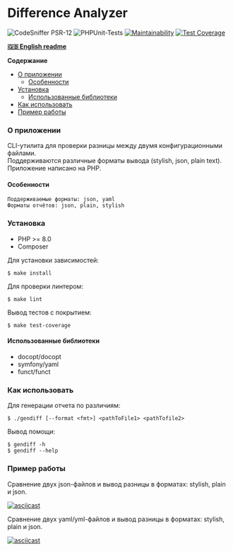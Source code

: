# Difference Analyzer

![CodeSniffer PSR-12](https://github.com/IlyaMur/php-project-lvl2/workflows/CodeSniffer-PSR-12/badge.svg) 
![PHPUnit-Tests](https://github.com/IlyaMur/php-project-lvl2/workflows/PHPUnit-Tests/badge.svg)
[![Maintainability](https://api.codeclimate.com/v1/badges/6edf6b009909fff44632/maintainability)](https://codeclimate.com/github/IlyaMur/php-project-lvl2/maintainability)
[![Test Coverage](https://api.codeclimate.com/v1/badges/6edf6b009909fff44632/test_coverage)](https://codeclimate.com/github/IlyaMur/php-project-lvl2/test_coverage) 

**[🇬🇧 English readme](https://github.com/IlyaMur/difference_analyzer/blob/master/README_en.md)**

**Содержание**
  - [О приложении](#о-приложении)
    - [Особенности](#особенности)
  - [Установка](#установка)
    - [Использованные библиотеки](#использованные-библиотеки)
  - [Как использовать](#как-использовать)
  - [Пример работы](#пример-работы)

### О приложении
CLI-утилита для проверки разницы между двумя конфигурационными файлами.  
Поддерживаются различные форматы вывода (stylish, json, plain text).  
Приложение написано на PHP.

#### Особенности

```
Поддерживаемые форматы: json, yaml
Форматы отчётов: json, plain, stylish
```
### Установка

- PHP >= 8.0
- Composer

Для установки зависимостей:  

    $ make install  

Для проверки линтером:  

    $ make lint 

Вывод тестов с покрытием:  

    $ make test-coverage

#### Использованные библиотеки

- docopt/docopt
- symfony/yaml
- funct/funct

### Как использовать

Для генерации отчета по различиям:  

    $ ./gendiff [--format <fmt>] <pathToFile1> <pathTofile2>

Вывод помощи:

    $ gendiff -h
    $ gendiff --help

### Пример работы

Сравнение двух json-файлов и вывод разницы в форматах: stylish, plain и json.

[![asciicast](https://asciinema.org/a/Ca2ALuRhfVDVPO2AklPH3Wuwd.svg)](https://asciinema.org/a/Ca2ALuRhfVDVPO2AklPH3Wuwd)

Сравнение двух yaml/yml-файлов и вывод разницы в форматах: stylish, plain и json.

[![asciicast](https://asciinema.org/a/3hcI9bVJgJEubTg36md5AsEnE.svg)](https://asciinema.org/a/3hcI9bVJgJEubTg36md5AsEnE)

